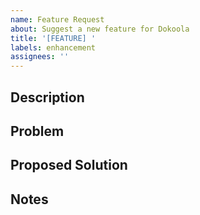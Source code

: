 ```yaml
---
name: Feature Request
about: Suggest a new feature for Dokoola
title: '[FEATURE] '
labels: enhancement
assignees: ''
---
```


## Description
<!-- Describe the feature you'd like to add -->

## Problem
<!-- What problem does this feature solve? -->

## Proposed Solution
<!-- How do you think this should work? -->

## Notes
<!-- Any additional context or considerations -->
